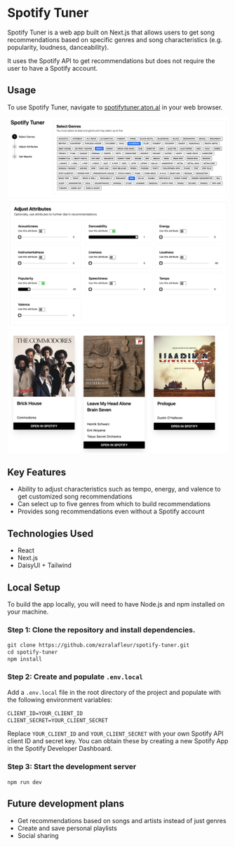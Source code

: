 # Spotify Tuner

Spotify Tuner is a web app built on Next.js that allows users to get song recommendations based on specific genres and song characteristics (e.g. popularity, loudness, danceability).

It uses the Spotify API to get recommendations but does not require the user to have a Spotify account.

## Usage

To use Spotify Tuner, navigate to [spotifytuner.aton.al](https://spotifytuner.aton.al) in your web browser.

![genre selection](screenshots/genres.png)
![attribute selection](screenshots/attributes.png)
![results](screenshots/results.png)

## Key Features

- Ability to adjust characteristics such as tempo, energy, and valence to get customized song recommendations
- Can select up to five genres from which to build recommendations
- Provides song recommendations even without a Spotify account

## Technologies Used

- React
- Next.js
- DaisyUI + Tailwind

## Local Setup

To build the app locally, you will need to have Node.js and npm installed on your machine. 

### Step 1: Clone the repository and install dependencies.

```
git clone https://github.com/ezralafleur/spotify-tuner.git
cd spotify-tuner
npm install
```

### Step 2: Create and populate `.env.local`

Add a `.env.local` file in the root directory of the project and populate with the following environment variables:

```
CLIENT_ID=YOUR_CLIENT_ID
CLIENT_SECRET=YOUR_CLIENT_SECRET
```

Replace `YOUR_CLIENT_ID` and `YOUR_CLIENT_SECRET` with your own Spotify API client ID and secret key. You can obtain these by creating a new Spotify App in the Spotify Developer Dashboard.

### Step 3: Start the development server

`npm run dev`

## Future development plans

- Get recommendations based on songs and artists instead of just genres
- Create and save personal playlists
- Social sharing
